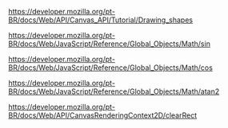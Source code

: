 <!-- draw shapes -->

https://developer.mozilla.org/pt-BR/docs/Web/API/Canvas_API/Tutorial/Drawing_shapes

<!-- atan2, cos and sen -->

https://developer.mozilla.org/pt-BR/docs/Web/JavaScript/Reference/Global_Objects/Math/sin

https://developer.mozilla.org/pt-BR/docs/Web/JavaScript/Reference/Global_Objects/Math/cos

https://developer.mozilla.org/pt-BR/docs/Web/JavaScript/Reference/Global_Objects/Math/atan2

<!-- clearect -->

https://developer.mozilla.org/pt-BR/docs/Web/API/CanvasRenderingContext2D/clearRect

